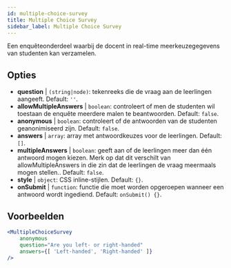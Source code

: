 ```yaml
---
id: multiple-choice-survey 
title: Multiple Choice Survey
sidebar_label: Multiple Choice Survey
---
```


Een enquêteonderdeel waarbij de docent in real-time meerkeuzegegevens van studenten kan verzamelen.

## Opties

* __question__ | `(string|node)`: tekenreeks die de vraag aan de leerlingen aangeeft. Default: `''`.
* __allowMultipleAnswers__ | `boolean`: controleert of men de studenten wil toestaan de enquête meerdere malen te beantwoorden. Default: `false`.
* __anonymous__ | `boolean`: controleert of de antwoorden van de studenten geanonimiseerd zijn. Default: `false`.
* __answers__ | `array`: array met antwoordkeuzes voor de leerlingen. Default: `[]`.
* __multipleAnswers__ | `boolean`: geeft aan of de leerlingen meer dan één antwoord mogen kiezen. Merk op dat dit verschilt van allowMultipleAnswers in die zin dat de leerlingen de vraag meermaals mogen stellen.. Default: `false`.
* __style__ | `object`: CSS inline-stijlen. Default: `{}`.
* __onSubmit__ | `function`: functie die moet worden opgeroepen wanneer een antwoord wordt ingediend. Default: `onSubmit() {}`.


## Voorbeelden

```jsx live
<MultipleChoiceSurvey
    anonymous
    question="Are you left- or right-handed"
    answers={[ 'Left-handed', 'Right-handed' ]}
/>
```

